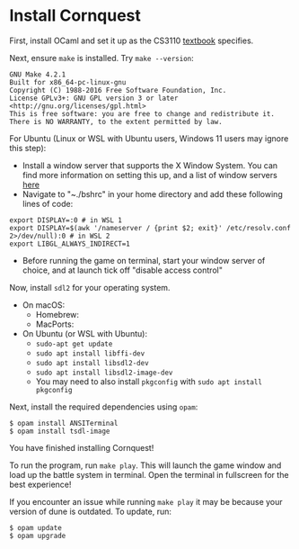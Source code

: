 # Install Cornquest

First, install OCaml and set it up as the CS3110 [textbook](https://cs3110.github.io/textbook/chapters/preface/install.html) specifies.

Next, ensure `make` is installed. Try `make --version`:

```shell
GNU Make 4.2.1
Built for x86_64-pc-linux-gnu
Copyright (C) 1988-2016 Free Software Foundation, Inc.
License GPLv3+: GNU GPL version 3 or later <http://gnu.org/licenses/gpl.html>
This is free software: you are free to change and redistribute it.
There is NO WARRANTY, to the extent permitted by law.
```

For Ubuntu (Linux or WSL with Ubuntu users, Windows 11 users may ignore this step):
  - Install a window server that supports the X Window System. You can find  more information on setting this up, and a list of window servers [here](https://wiki.ubuntu.com/WSL#Running_Graphical_Applications)
  - Navigate to "~./bshrc" in your home directory and add these following lines of code:

  ```
  export DISPLAY=:0 # in WSL 1
  export DISPLAY=$(awk '/nameserver / {print $2; exit}' /etc/resolv.conf 2>/dev/null):0 # in WSL 2
  export LIBGL_ALWAYS_INDIRECT=1
  ```
  - Before running the game on terminal, start your window server of choice, and at launch tick off "disable access control"

Now, install `sdl2` for your operating system.

- On macOS:
  - Homebrew:
  - MacPorts:
- On Ubuntu (or WSL with Ubuntu):
  - `sudo-apt get update`
  - `sudo apt install libffi-dev`
  - `sudo apt install libsdl2-dev`
  - `sudo apt install libsdl2-image-dev`
  - You may need to also install `pkgconfig` with `sudo apt install pkgconfig`

Next, install the required dependencies using `opam`:

```
$ opam install ANSITerminal
$ opam install tsdl-image
```

You have finished installing Cornquest!

To run the program, run `make play`. This will launch the game window and load up the battle system in terminal. Open the terminal in fullscreen for the best experience!

If you encounter an issue while running `make play` it may be because your version of dune is outdated. To update, run:
```
$ opam update
$ opam upgrade
```
